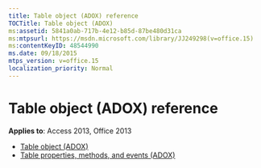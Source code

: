 ```yaml
---
title: Table object (ADOX) reference
TOCTitle: Table object (ADOX)
ms:assetid: 5841a0ab-717b-4e12-b85d-87be480d31ca
ms:mtpsurl: https://msdn.microsoft.com/library/JJ249298(v=office.15)
ms:contentKeyID: 48544990
ms.date: 09/18/2015
mtps_version: v=office.15
localization_priority: Normal
---
```


# Table object (ADOX) reference

**Applies to**: Access 2013, Office 2013

- [Table object (ADOX)](table-object-adox.md)
- [Table properties, methods, and events (ADOX)](table-properties-methods-and-events-adox.md)

